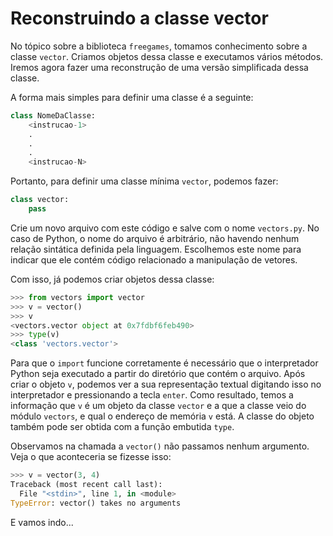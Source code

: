 # Reconstruindo a classe vector

No tópico sobre a biblioteca `freegames`, tomamos conhecimento sobre a classe
`vector`. Criamos objetos dessa classe e executamos vários métodos. Iremos
agora fazer uma reconstrução de uma versão simplificada dessa classe.

A forma mais simples para definir uma classe é a seguinte:

```python
class NomeDaClasse:
    <instrucao-1>
    .
    .
    .
    <instrucao-N>
```

Portanto, para definir uma classe mínima `vector`, podemos fazer:

```python
class vector:
    pass
```

Crie um novo arquivo com este código e salve com o nome `vectors.py`. No caso
de Python, o nome do arquivo é arbitrário, não havendo nenhum relação sintática 
definida pela linguagem. Escolhemos este nome para indicar que ele contém código
relacionado a manipulação de vetores.

Com isso, já podemos criar objetos dessa classe:

```python
>>> from vectors import vector
>>> v = vector()
>>> v
<vectors.vector object at 0x7fdbf6feb490>
>>> type(v)
<class 'vectors.vector'>
```

Para que o `import` funcione corretamente é necessário que o interpretador Python
seja executado a partir do diretório que contém o arquivo. Após criar o objeto `v`,
podemos ver a sua representação textual digitando isso no interpretador e 
pressionando a tecla `enter`. Como resultado, temos a informação que `v` é um 
objeto da classe `vector` e a que a classe veio do módulo `vectors`, e qual o 
endereço de memória `v` está. A classe do objeto também pode ser obtida com a
função embutida `type`.

Observamos na chamada a `vector()` não passamos nenhum argumento. Veja o que aconteceria se fizesse isso:

```python
>>> v = vector(3, 4)
Traceback (most recent call last):
  File "<stdin>", line 1, in <module>
TypeError: vector() takes no arguments
```

E vamos indo...



